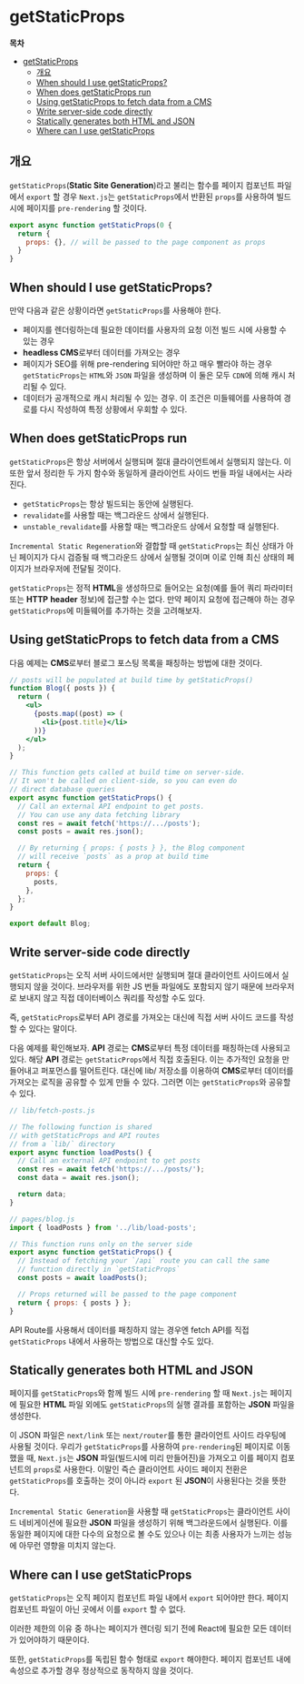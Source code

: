 # getStaticProps

**목차**

- [getStaticProps](#getstaticprops)
  - [개요](#개요)
  - [When should I use getStaticProps?](#when-should-i-use-getstaticprops)
  - [When does getStaticProps run](#when-does-getstaticprops-run)
  - [Using getStaticProps to fetch data from a CMS](#using-getstaticprops-to-fetch-data-from-a-cms)
  - [Write server-side code directly](#write-server-side-code-directly)
  - [Statically generates both HTML and JSON](#statically-generates-both-html-and-json)
  - [Where can I use getStaticProps](#where-can-i-use-getstaticprops)

## 개요

`getStaticProps`(**Static Site Generation**)라고 불리는 함수를 페이지 컴포넌트 파일에서 `export` 할 경우 `Next.js`는 `getStaticProps`에서 반환된 `props`를 사용하여 빌드 시에 페이지를 `pre-rendering` 할 것이다.

```jsx
export async function getStaticProps(0 {
  return {
    props: {}, // will be passed to the page component as props
  }
}
```

## When should I use getStaticProps?

만약 다음과 같은 상황이라면 `getStaticProps`를 사용해야 한다.

- 페이지를 렌더링하는데 필요한 데이터를 사용자의 요청 이전 빌드 시에 사용할 수 있는 경우
- **headless CMS**로부터 데이터를 가져오는 경우
- 페이지가 SEO를 위해 pre-rendering 되어야만 하고 매우 빨라야 하는 경우
  `getStaticProps`는 `HTML`와 `JSON` 파일을 생성하며 이 둘은 모두 `CDN`에 의해 캐시 처리될 수 있다.
- 데이터가 공개적으로 캐시 처리될 수 있는 경우. 이 조건은 미들웨어를 사용하여 경로를 다시 작성하여 특정 상황에서 우회할 수 있다.

## When does getStaticProps run

`getStaticProps`은 항상 서버에서 실행되며 절대 클라이언트에서 실행되지 않는다. 이 또한 앞서 정리한 두 가지 함수와 동일하게 클라이언트 사이드 번들 파일 내에서는 사라진다.

- `getStaticProps`는 항상 빌드되는 동안에 실행된다.
- `revalidate`를 사용할 때는 백그라운드 상에서 실행된다.
- `unstable_revalidate`를 사용할 때는 백그라운드 상에서 요청할 때 실행된다.

`Incremental Static Regeneration`와 결합할 때 `getStaticProps`는 최신 상태가 아닌 페이지가 다시 검증될 때 백그라운드 상에서 실행될 것이며 이로 인해 최신 상태의 페이지가 브라우저에 전달될 것이다.

`getStaticProps`는 정적 **HTML**을 생성하므로 들어오는 요청(예를 들어 쿼리 파라미터 또는 **HTTP** **header** 정보)에 접근할 수는 없다. 만약 페이지 요청에 접근해야 하는 경우 `getStaticProps`에 미들웨어를 추가하는 것을 고려해보자.

## Using getStaticProps to fetch data from a CMS

다음 예제는 **CMS**로부터 블로그 포스팅 목록을 패칭하는 방법에 대한 것이다.

```jsx
// posts will be populated at build time by getStaticProps()
function Blog({ posts }) {
  return (
    <ul>
      {posts.map((post) => (
        <li>{post.title}</li>
      ))}
    </ul>
  );
}

// This function gets called at build time on server-side.
// It won't be called on client-side, so you can even do
// direct database queries
export async function getStaticProps() {
  // Call an external API endpoint to get posts.
  // You can use any data fetching library
  const res = await fetch('https://.../posts');
  const posts = await res.json();

  // By returning { props: { posts } }, the Blog component
  // will receive `posts` as a prop at build time
  return {
    props: {
      posts,
    },
  };
}

export default Blog;
```

## Write server-side code directly

`getStaticProps`는 오직 서버 사이드에서만 실행되며 절대 클라이언트 사이드에서 실행되지 않을 것이다. 브라우저를 위한 JS 번들 파일에도 포함되지 않기 때문에 브라우저로 보내지 않고 직접 데이터베이스 쿼리를 작성할 수도 있다.

즉, `getStaticProps`로부터 API 경로를 가져오는 대신에 직접 서버 사이드 코드를 작성할 수 있다는 말이다.

다음 예제를 확인해보자. **API** 경로는 **CMS**로부터 특정 데이터를 패칭하는데 사용되고 있다. 해당 **API** 경로는 `getStaticProps`에서 직접 호출된다. 이는 추가적인 요청을 만들어내고 퍼포먼스를 떨어트린다. 대신에 lib/ 저장소를 이용하여 **CMS**로부터 데이터를 가져오는 로직을 공유할 수 있게 만들 수 있다. 그러면 이는 `getStaticProps`와 공유할 수 있다.

```jsx
// lib/fetch-posts.js

// The following function is shared
// with getStaticProps and API routes
// from a `lib/` directory
export async function loadPosts() {
  // Call an external API endpoint to get posts
  const res = await fetch('https://.../posts/');
  const data = await res.json();

  return data;
}

// pages/blog.js
import { loadPosts } from '../lib/load-posts';

// This function runs only on the server side
export async function getStaticProps() {
  // Instead of fetching your `/api` route you can call the same
  // function directly in `getStaticProps`
  const posts = await loadPosts();

  // Props returned will be passed to the page component
  return { props: { posts } };
}
```

API Route를 사용해서 데이터를 패칭하지 않는 경우엔 fetch API를 직접 `getStaticProps` 내에서 사용하는 방법으로 대신할 수도 있다.

## Statically generates both HTML and JSON

페이지를 `getStaticProps`와 함께 빌드 시에 `pre-rendering` 할 때 `Next.js`는 페이지에 필요한 **HTML** 파일 외에도 `getStaticProps`의 실행 결과를 포함하는 **JSON** 파일을 생성한다.

이 JSON 파일은 `next/link` 또는 `next/router`를 통한 클라이언트 사이드 라우팅에 사용될 것이다. 우리가 `getStaticProps`를 사용하여 `pre-rendering`된 페이지로 이동했을 때, `Next.js`는 **JSON** 파일(빌드시에 미리 만들어진)을 가져오고 이를 페이지 컴포넌트의 `props`로 사용한다. 이말인 즉슨 클라이언트 사이드 페이지 전환은 `getStaticProps`를 호출하는 것이 아니라 `export` 된 **JSON**이 사용된다는 것을 뜻한다.

`Incremental Static Generation`을 사용할 때 `getStaticProps`는 클라이언트 사이드 네비게이션에 필요한 **JSON** 파일을 생성하기 위해 백그라운드에서 실행된다. 이를 동일한 페이지에 대한 다수의 요청으로 볼 수도 있으나 이는 최종 사용자가 느끼는 성능에 아무런 영향을 미치지 않는다.

## Where can I use getStaticProps

`getStaticProps`는 오직 페이지 컴포넌트 파일 내에서 `export` 되어야만 한다. 페이지 컴포넌트 파일이 아닌 곳에서 이를 `export` 할 수 없다.

이러한 제한의 이유 중 하나는 페이지가 렌더링 되기 전에 React에 필요한 모든 데이터가 있어야하기 때문이다.

또한, `getStaticProps`를 독립된 함수 형태로 `export` 해야한다. 페이지 컴포넌트 내에 속성으로 추가할 경우 정상적으로 동작하지 않을 것이다.
